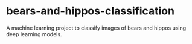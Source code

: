 # bears-and-hippos-classification
A machine learning project to classify images of bears and hippos using deep learning models.
